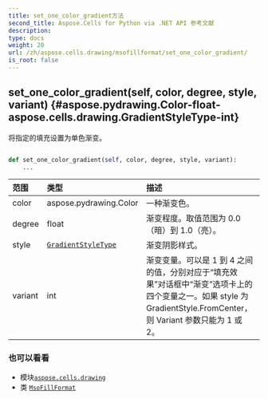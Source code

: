 ```yaml
---
title: set_one_color_gradient方法
second_title: Aspose.Cells for Python via .NET API 参考文献
description:
type: docs
weight: 20
url: /zh/aspose.cells.drawing/msofillformat/set_one_color_gradient/
is_root: false
---
```

##  set_one_color_gradient(self, color, degree, style, variant) {#aspose.pydrawing.Color-float-aspose.cells.drawing.GradientStyleType-int}
将指定的填充设置为单色渐变。



```python

def set_one_color_gradient(self, color, degree, style, variant):
    ...
```


|范围|类型|描述|
| :- | :- | :- |
| color | aspose.pydrawing.Color |一种渐变色。|
| degree | float |渐变程度。取值范围为 0.0（暗）到 1.0（亮）。|
| style | [`GradientStyleType`](/cells/python-net/zh/aspose.cells.drawing/gradientstyletype) |渐变阴影样式。|
| variant | int |渐变变量。可以是 1 到 4 之间的值，分别对应于“填充效果”对话框中“渐变”选项卡上的四个变量之一。如果 style 为 GradientStyle.FromCenter，则 Variant 参数只能为 1 或 2。|



### 也可以看看
* 模块[`aspose.cells.drawing`](../../)
* 类 [`MsoFillFormat`](/cells/python-net/zh/aspose.cells.drawing/msofillformat)
